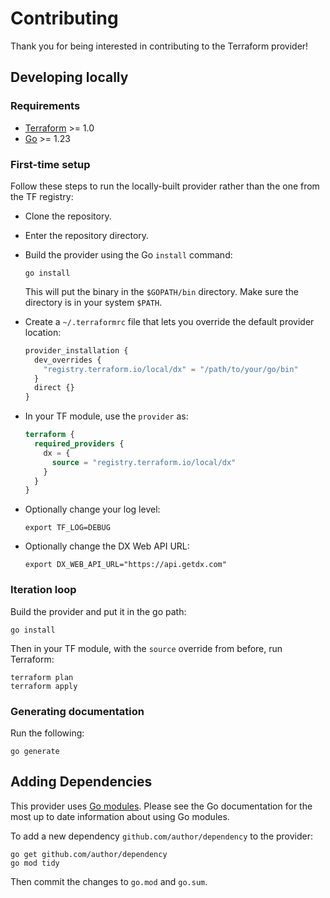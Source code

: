 # Contributing

Thank you for being interested in contributing to the Terraform provider!

## Developing locally

### Requirements

- [Terraform](https://developer.hashicorp.com/terraform/downloads) >= 1.0
- [Go](https://golang.org/doc/install) >= 1.23

### First-time setup

Follow these steps to run the locally-built provider rather than the one from the TF registry:

- Clone the repository.

- Enter the repository directory.

- Build the provider using the Go `install` command:

  ```shell
  go install
  ```

  This will put the binary in the `$GOPATH/bin` directory. Make sure the directory is in your system `$PATH`.

- Create a `~/.terraformrc` file that lets you override the default provider location:

  ```terraform
  provider_installation {
    dev_overrides {
      "registry.terraform.io/local/dx" = "/path/to/your/go/bin"
    }
    direct {}
  }
  ```

- In your TF module, use the `provider` as:

  ```terraform
  terraform {
    required_providers {
      dx = {
        source = "registry.terraform.io/local/dx"
      }
    }
  }
  ```

- Optionally change your log level:

  ```shell
  export TF_LOG=DEBUG
  ```

- Optionally change the DX Web API URL:

  ```shell
  export DX_WEB_API_URL="https://api.getdx.com"
  ```

### Iteration loop

Build the provider and put it in the go path:

```shell
go install
```

Then in your TF module, with the `source` override from before, run Terraform:

```shell
terraform plan
terraform apply
```

### Generating documentation

Run the following:

```shell
go generate
```

## Adding Dependencies

This provider uses [Go modules](https://github.com/golang/go/wiki/Modules).
Please see the Go documentation for the most up to date information about using Go modules.

To add a new dependency `github.com/author/dependency` to the provider:

```shell
go get github.com/author/dependency
go mod tidy
```

Then commit the changes to `go.mod` and `go.sum`.
